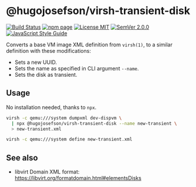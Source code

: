 # @hugojosefson/virsh-transient-disk

[![Build Status](https://travis-ci.org/hugojosefson/virsh-transient-disk.svg?branch=master)](https://travis-ci.org/hugojosefson/virsh-transient-disk)
[![npm page](https://img.shields.io/npm/v/@hugojosefson/virsh-transient-disk.svg)](https://www.npmjs.com/package/@hugojosefson/virsh-transient-disk)
[![License MIT](https://img.shields.io/npm/l/@hugojosefson/virsh-transient-disk.svg)](https://tldrlegal.com/license/mit-license)
[![SemVer 2.0.0](https://img.shields.io/badge/SemVer-2.0.0-lightgrey.svg)](http://semver.org/spec/v2.0.0.html)
[![JavaScript Style Guide](https://img.shields.io/badge/code_style-standard-brightgreen.svg)](https://standardjs.com)

Converts a base VM image XML definition from `virsh(1)`, to a similar
definition with these modifications:

* Sets a new UUID.
* Sets the name as specified in CLI argument `--name`.
* Sets the disk as transient.

## Usage

No installation needed, thanks to `npx`.

```bash
virsh -c qemu:///system dumpxml dev-dispvm \
  | npx @hugojosefson/virsh-transient-disk --name new-transient \
  > new-transient.xml

virsh -c qemu:///system define new-transient.xml
```

## See also

* libvirt Domain XML format:
https://libvirt.org/formatdomain.html#elementsDisks
